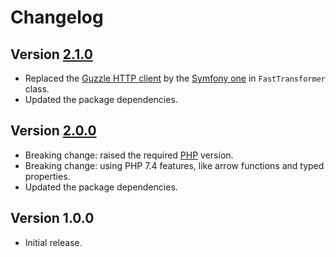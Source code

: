 # Changelog

## Version [2.1.0](https://github.com/cedx/robo-php-minify/compare/v2.0.0...v2.1.0)
- Replaced the [Guzzle HTTP client](http://docs.guzzlephp.org) by the [Symfony one](https://symfony.com/doc/current/components/http_client.html) in `FastTransformer` class.
- Updated the package dependencies.

## Version [2.0.0](https://github.com/cedx/robo-php-minify/compare/v1.0.0...v2.0.0)
- Breaking change: raised the required [PHP](https://www.php.net) version.
- Breaking change: using PHP 7.4 features, like arrow functions and typed properties.
- Updated the package dependencies.

## Version 1.0.0
- Initial release.

